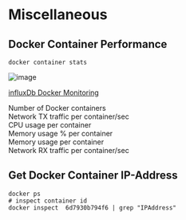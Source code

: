 # Miscellaneous

## Docker Container Performance 

```
docker container stats

```

![image](https://user-images.githubusercontent.com/993459/155811710-d92b78b5-3bd6-46be-938f-42627149fd73.png)

[influxDb Docker Monitoring](https://www.influxdata.com/influxdb-templates/docker/)

Number of Docker containers  
Network TX traffic per container/sec  
CPU usage per container  
Memory usage % per container  
Memory usage per container  
Network RX traffic per container/sec  

## Get Docker Container IP-Address
```
docker ps
# inspect container id
docker inspect  6d7930b794f6 | grep "IPAddress"
```
